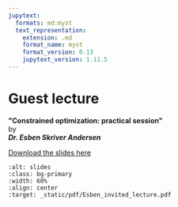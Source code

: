 ```yaml
---
jupytext:
  formats: md:myst
  text_representation:
    extension: .md
    format_name: myst
    format_version: 0.13
    jupytext_version: 1.11.5
---
```


# Guest lecture

**"Constrained optimization: practical session"** \
by \
***Dr. Esben Skriver Andersen***


[Download the slides here](_static/pdf/Esben_invited_lecture.pdf)

```{image} _static/pdf/Esben_invited_lecture_slide1.png
:alt: slides
:class: bg-primary
:width: 60%
:align: center
:target: _static/pdf/Esben_invited_lecture.pdf
```
